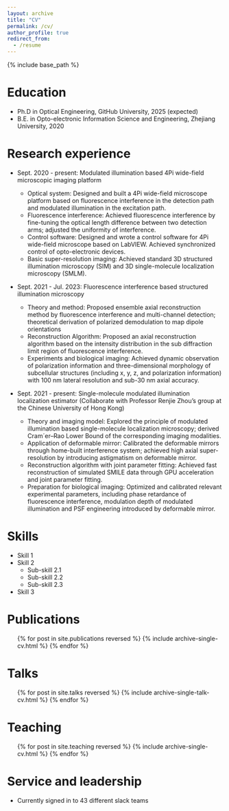 ```yaml
---
layout: archive
title: "CV"
permalink: /cv/
author_profile: true
redirect_from:
  - /resume
---
```


{% include base_path %}

Education
======
* Ph.D in Optical Engineering, GitHub University, 2025 (expected)
* B.E. in Opto-electronic Information Science and Engineering, Zhejiang University, 2020

Research experience
======
* Sept. 2020 - present: Modulated illumination based 4Pi wide-field microscopic imaging platform
  * Optical system: Designed and built a 4Pi wide-field microscope platform based on fluorescence interference in the detection path and modulated illumination in the excitation path.
  * Fluorescence interference: Achieved fluorescence interference by fine-tuning the optical length difference between two detection arms; adjusted the uniformity of interference.
  * Control software: Designed and wrote a control software for 4Pi wide-field microscope based on LabVIEW. Achieved synchronized control of opto-electronic devices.
  * Basic super-resolution imaging: Achieved standard 3D structured illumination microscopy (SIM) and 3D single-molecule localization microscopy (SMLM).

* Sept. 2021 - Jul. 2023: Fluorescence interference based structured illumination microscopy
  * Theory and method: Proposed ensemble axial reconstruction method by fluorescence interference and multi-channel detection; theoretical derivation of polarized demodulation to map dipole orientations
  * Reconstruction Algorithm: Proposed an axial reconstruction algorithm based on the intensity distribution in the sub diffraction limit region of fluorescence interference.
  * Experiments and biological imaging: Achieved dynamic observation of polarization information and three-dimensional morphology of subcellular structures (including x, y, z, and polarization information) with 100 nm lateral resolution and sub-30 nm axial accuracy.

* Sept. 2021 - present: Single-molecule modulated illumination localization estimator (Collaborate with Professor Renjie Zhou’s group at the Chinese University of Hong Kong)
  * Theory and imaging model: Explored the principle of modulated illumination based single-molecule localization microscopy; derived Cram´er–Rao Lower Bound of the corresponding imaging modalities.
  * Application of deformable mirror: Calibrated the deformable mirrors through home-built interference system; achieved high axial super-resolution by introducing astigmatism on deformable mirror.
  * Reconstruction algorithm with joint parameter fitting: Achieved fast reconstruction of simulated SMILE data through GPU acceleration and joint parameter fitting.
  * Preparation for biological imaging: Optimized and calibrated relevant experimental parameters, including phase retardance of fluorescence interference, modulation depth of modulated illumination and PSF engineering introduced by deformable mirror.
  
Skills
======
* Skill 1
* Skill 2
  * Sub-skill 2.1
  * Sub-skill 2.2
  * Sub-skill 2.3
* Skill 3

Publications
======
  <ul>{% for post in site.publications reversed %}
    {% include archive-single-cv.html %}
  {% endfor %}</ul>
  
Talks
======
  <ul>{% for post in site.talks reversed %}
    {% include archive-single-talk-cv.html  %}
  {% endfor %}</ul>
  
Teaching
======
  <ul>{% for post in site.teaching reversed %}
    {% include archive-single-cv.html %}
  {% endfor %}</ul>
  
Service and leadership
======
* Currently signed in to 43 different slack teams
